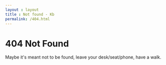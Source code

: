 ```yaml
---
layout : layout
title : Not found - Kb
permalink: /404.html
---
```

# 404 Not Found
Maybe it's meant not to be found, leave your desk/seat/phone, have a walk.